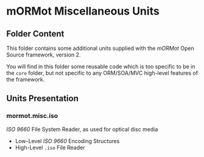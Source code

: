 # mORMot Miscellaneous Units

## Folder Content

This folder contains some additional units supplied with the *mORMot* Open Source framework, version 2.

You will find in this folder some reusable code which is too specific to be in the `core` folder, but not specific to any ORM/SOA/MVC high-level features of the framework.

## Units Presentation

### mormot.misc.iso

*ISO 9660* File System Reader, as used for optical disc media
- Low-Level *ISO 9660* Encoding Structures
- High-Level `.iso` File Reader

